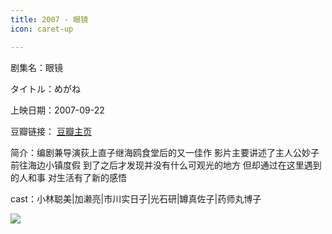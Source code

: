```yaml
---
title: 2007 - 眼镜
icon: caret-up

---
```


剧集名：眼镜

タイトル：めがね

上映日期：2007-09-22

豆瓣链接： [豆瓣主页](https://movie.douban.com/subject/2065047/)

简介：编剧兼导演荻上直子继海鸥食堂后的又一佳作 影片主要讲述了主人公妙子前往海边小镇度假 到了之后才发现并没有什么可观光的地方 但却通过在这里遇到的人和事 对生活有了新的感悟 ​​​

cast：小林聪美|加濑亮|市川实日子|光石研|罇真佐子|药师丸博子

![](https://listpic.tsgsanjiao.com/movie/2012/2007megane.jpg)